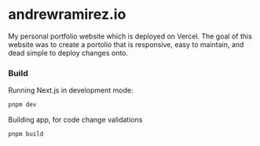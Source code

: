 # andrewramirez.io

My personal portfolio website which is deployed on Vercel. The goal of this website was to create a portolio that is responsive, easy to maintain, and dead simple to deploy changes onto.

### Build

Running Next.js in development mode:

```bash
pnpm dev
```

Building app, for code change validations
```bash
pnpm build
```


